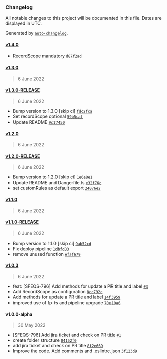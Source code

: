 ### Changelog

All notable changes to this project will be documented in this file. Dates are displayed in UTC.

Generated by [`auto-changelog`](https://github.com/CookPete/auto-changelog).

#### [v1.4.0](https://github.com/pagopa/danger-plugin/compare/v1.3.0...v1.4.0)

- RecordScope mandatory [`d87f2ad`](https://github.com/pagopa/danger-plugin/commit/d87f2ade4b878a7f59ed9de690f32cd18d937f85)

#### [v1.3.0](https://github.com/pagopa/danger-plugin/compare/v1.3.0-RELEASE...v1.3.0)

> 6 June 2022

#### [v1.3.0-RELEASE](https://github.com/pagopa/danger-plugin/compare/v1.2.0...v1.3.0-RELEASE)

> 6 June 2022

- Bump version to 1.3.0 [skip ci] [`fdc2fca`](https://github.com/pagopa/danger-plugin/commit/fdc2fca98ad0033e680970d7bc30a67a21e713ef)
- Set recordScope optional [`59b5caf`](https://github.com/pagopa/danger-plugin/commit/59b5cafd1c59801bc2aae266edd706e4a915edad)
- Update README [`9c17450`](https://github.com/pagopa/danger-plugin/commit/9c17450b902e3574bef5b007c1e5fa4b972f9a1e)

#### [v1.2.0](https://github.com/pagopa/danger-plugin/compare/v1.2.0-RELEASE...v1.2.0)

> 6 June 2022

#### [v1.2.0-RELEASE](https://github.com/pagopa/danger-plugin/compare/v1.1.0...v1.2.0-RELEASE)

> 6 June 2022

- Bump version to 1.2.0 [skip ci] [`1e6e8e1`](https://github.com/pagopa/danger-plugin/commit/1e6e8e10f82b27680d37a41e1e64229447d4801f)
- Update README and Dangerfile.ts [`e32f76c`](https://github.com/pagopa/danger-plugin/commit/e32f76ca373607adca97c5810fcde39b300bf61c)
- set customRules as default export [`24076e2`](https://github.com/pagopa/danger-plugin/commit/24076e2b1b3db82741dced0ba7fcc712b51ee516)

#### [v1.1.0](https://github.com/pagopa/danger-plugin/compare/v1.1.0-RELEASE...v1.1.0)

> 6 June 2022

#### [v1.1.0-RELEASE](https://github.com/pagopa/danger-plugin/compare/v1.0.3...v1.1.0-RELEASE)

> 6 June 2022

- Bump version to 1.1.0 [skip ci] [`9ab52cd`](https://github.com/pagopa/danger-plugin/commit/9ab52cd0a60b50d6bfb90d67113dfc63222945e4)
- Fix deploy pipeline [`1dbfd83`](https://github.com/pagopa/danger-plugin/commit/1dbfd8376986586949b0fc317bcd8665088dd0af)
- remove unused function [`efaf679`](https://github.com/pagopa/danger-plugin/commit/efaf679480f0b090a2cd7160308f0113d8537c2c)

#### [v1.0.3](https://github.com/pagopa/danger-plugin/compare/v1.0.0-alpha...v1.0.3)

> 6 June 2022

- feat: [SFEQS-796] Add methods for update a PR title and label [`#3`](https://github.com/pagopa/danger-plugin/pull/3)
- Add RecordScope as configuration [`8cc792c`](https://github.com/pagopa/danger-plugin/commit/8cc792cd9c29910f5a5c609840fcb2629474f211)
- Add methods for update a PR title and label [`14f3959`](https://github.com/pagopa/danger-plugin/commit/14f395949d3fd116f9cedda4e8a343779d19f660)
- improved use of fp-ts and pipeline upgrade [`70e10a6`](https://github.com/pagopa/danger-plugin/commit/70e10a622b0b29ef00a2a0706f94b169904e51d9)

#### v1.0.0-alpha

> 30 May 2022

- [SFEQS-796] Add jira ticket and check on PR title [`#1`](https://github.com/pagopa/danger-plugin/pull/1)
- create folder structure [`04152f0`](https://github.com/pagopa/danger-plugin/commit/04152f0e8670881b072019674560c95607f9b4e7)
- add jira ticket and check on PR title [`8f2e669`](https://github.com/pagopa/danger-plugin/commit/8f2e66955007d3fd5a738e04c32ba36580d60f89)
- Improve the code. Add comments and .eslintrc.json [`3f123d9`](https://github.com/pagopa/danger-plugin/commit/3f123d9187d042cb218cc925a770e91af142d8ff)
